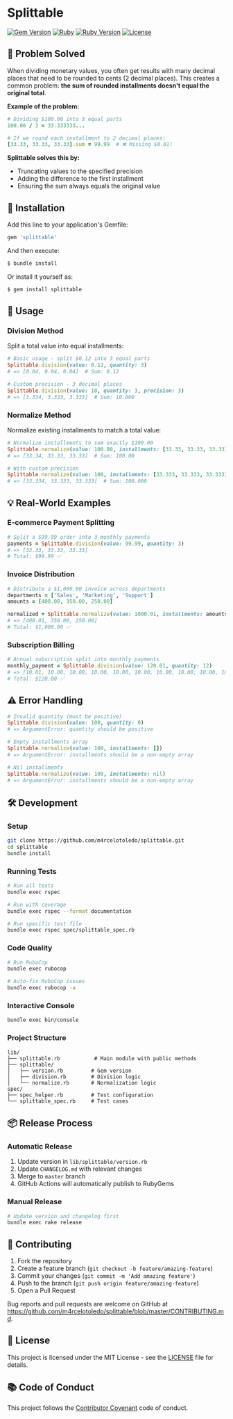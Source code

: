 # Splittable

[![Gem Version](https://badge.fury.io/rb/splittable.svg)](https://badge.fury.io/rb/splittable)
[![Ruby](https://github.com/m4rcelotoledo/splittable/workflows/Ruby/badge.svg?branch=master)](https://github.com/m4rcelotoledo/splittable/actions?query=workflow%3ARuby)
[![Ruby Version](https://img.shields.io/badge/ruby-%3E%3D%203.4.6-red.svg)](https://www.ruby-lang.org/)
[![License](https://img.shields.io/badge/license-MIT-green.svg)](LICENSE)

## 🎯 Problem Solved

When dividing monetary values, you often get results with many decimal places that need to be rounded to cents (2 decimal places). This creates a common problem: **the sum of rounded installments doesn't equal the original total**.

**Example of the problem:**
```ruby
# Dividing $100.00 into 3 equal parts
100.00 / 3 = 33.333333...

# If we round each installment to 2 decimal places:
[33.33, 33.33, 33.33].sum = 99.99  # ❌ Missing $0.01!
```

**Splittable solves this by:**
- Truncating values to the specified precision
- Adding the difference to the first installment
- Ensuring the sum always equals the original value

## 🚀 Installation

Add this line to your application's Gemfile:

```ruby
gem 'splittable'
```

And then execute:

```bash
$ bundle install
```

Or install it yourself as:

```bash
$ gem install splittable
```

## 📖 Usage

### Division Method

Split a total value into equal installments:

```ruby
# Basic usage - split $0.12 into 3 equal parts
Splittable.division(value: 0.12, quantity: 3)
# => [0.04, 0.04, 0.04]  # Sum: 0.12

# Custom precision - 3 decimal places
Splittable.division(value: 10, quantity: 3, precision: 3)
# => [3.334, 3.333, 3.333]  # Sum: 10.000
```

### Normalize Method

Normalize existing installments to match a total value:

```ruby
# Normalize installments to sum exactly $100.00
Splittable.normalize(value: 100.00, installments: [33.33, 33.33, 33.33])
# => [33.34, 33.33, 33.33]  # Sum: 100.00

# With custom precision
Splittable.normalize(value: 100, installments: [33.333, 33.333, 33.333], precision: 3)
# => [33.334, 33.333, 33.333]  # Sum: 100.000
```

## 💡 Real-World Examples

### E-commerce Payment Splitting
```ruby
# Split a $99.99 order into 3 monthly payments
payments = Splittable.division(value: 99.99, quantity: 3)
# => [33.33, 33.33, 33.33]
# Total: $99.99 ✅
```

### Invoice Distribution
```ruby
# Distribute a $1,000.00 invoice across departments
departments = ['Sales', 'Marketing', 'Support']
amounts = [400.00, 350.00, 250.00]

normalized = Splittable.normalize(value: 1000.01, installments: amounts)
# => [400.01, 350.00, 250.00]
# Total: $1,000.00 ✅
```

### Subscription Billing
```ruby
# Annual subscription split into monthly payments
monthly_payment = Splittable.division(value: 120.01, quantity: 12)
# => [10.01, 10.00, 10.00, 10.00, 10.00, 10.00, 10.00, 10.00, 10.00, 10.00, 10.00, 10.00]
# Total: $120.00 ✅
```

## ⚠️ Error Handling

```ruby
# Invalid quantity (must be positive)
Splittable.division(value: 100, quantity: 0)
# => ArgumentError: quantity should be positive

# Empty installments array
Splittable.normalize(value: 100, installments: [])
# => ArgumentError: installments should be a non-empty array

# Nil installments
Splittable.normalize(value: 100, installments: nil)
# => ArgumentError: installments should be a non-empty array
```

## 🛠️ Development

### Setup
```bash
git clone https://github.com/m4rcelotoledo/splittable.git
cd splittable
bundle install
```

### Running Tests
```bash
# Run all tests
bundle exec rspec

# Run with coverage
bundle exec rspec --format documentation

# Run specific test file
bundle exec rspec spec/splittable_spec.rb
```

### Code Quality
```bash
# Run RuboCop
bundle exec rubocop

# Auto-fix RuboCop issues
bundle exec rubocop -a
```

### Interactive Console
```bash
bundle exec bin/console
```

### Project Structure
```
lib/
├── splittable.rb           # Main module with public methods
├── splittable/
│   ├── version.rb         # Gem version
│   ├── division.rb        # Division logic
│   └── normalize.rb       # Normalization logic
spec/
├── spec_helper.rb         # Test configuration
└── splittable_spec.rb     # Test cases
```

## 📦 Release Process

### Automatic Release
1. Update version in `lib/splittable/version.rb`
2. Update `CHANGELOG.md` with relevant changes
3. Merge to `master` branch
4. GitHub Actions will automatically publish to RubyGems

### Manual Release
```bash
# Update version and changelog first
bundle exec rake release
```

## 🤝 Contributing

1. Fork the repository
2. Create a feature branch (`git checkout -b feature/amazing-feature`)
3. Commit your changes (`git commit -m 'Add amazing feature'`)
4. Push to the branch (`git push origin feature/amazing-feature`)
5. Open a Pull Request

Bug reports and pull requests are welcome on GitHub at https://github.com/m4rcelotoledo/splittable/blob/master/CONTRIBUTING.md.

## 📄 License

This project is licensed under the MIT License - see the [LICENSE](LICENSE) file for details.

## 📚 Code of Conduct

This project follows the [Contributor Covenant](https://github.com/m4rcelotoledo/splittable/blob/master/CODE_OF_CONDUCT.md) code of conduct.
